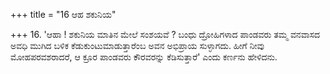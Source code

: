 +++
title = "16 ಆಹ ಶಕುನಿಯ"

+++
16. 'ಆಹಾ ! ಶಕುನಿಯ ಮಾತಿನ ಮೇಲೆ ಸಂಶಯವೆ ? ಬಂಧು ದ್ರೋಹಿಗಳಾದ ಪಾಂಡವರು ತಮ್ಮ ವನವಾಸದ ಅವಧಿ ಮುಗಿದ ಬಳಿಕ ಕೆಡುಕುಂಟುಮಾಡುತ್ತಾರೆಂಬ ಅವನ ಅಭಿಪ್ರಾಯ ಸುಳ್ಳಾಗದು. ಹೀಗೆ ನೀವು ಮೋಹಪರವಶರಾದರೆ, ಆ ಕ್ರೂರ  ಪಾಂಡವರು ಕೌರವರನ್ನು ಕೆಡಿಸುತ್ತಾರೆ' ಎಂದು ಕರ್ಣನು ಹೇಳಿದನು.